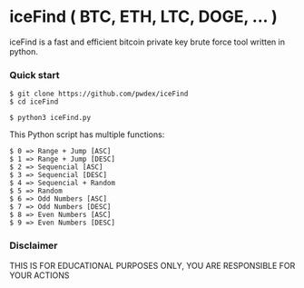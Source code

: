 # iceFind ( BTC, ETH, LTC, DOGE, ... )

iceFind is a fast and efficient bitcoin private key brute force tool written in python.

### Quick start

    $ git clone https://github.com/pwdex/iceFind
    $ cd iceFind
    
    $ python3 iceFind.py


This Python script has multiple functions:

    $ 0 => Range + Jump [ASC]
    $ 1 => Range + Jump [DESC]
    $ 2 => Sequencial [ASC]
    $ 3 => Sequencial [DESC]
    $ 4 => Sequencial + Random
    $ 5 => Random
    $ 6 => Odd Numbers [ASC]
    $ 7 => Odd Numbers [DESC]
    $ 8 => Even Numbers [ASC]
    $ 9 => Even Numbers [DESC]

### Disclaimer

THIS IS FOR EDUCATIONAL PURPOSES ONLY, YOU ARE RESPONSIBLE FOR YOUR ACTIONS
